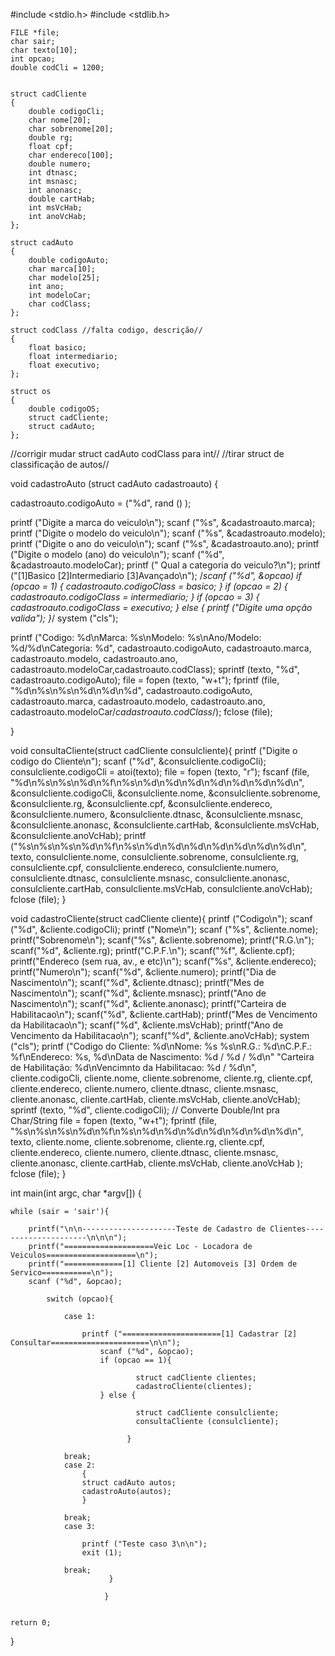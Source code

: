 #include <stdio.h>
#include <stdlib.h>

	FILE *file;
	char sair;
	char texto[10];
	int opcao;
	double codCli = 1200;


	struct cadCliente
	{
		double codigoCli;
		char nome[20];
		char sobrenome[20];
		double rg;
		float cpf;
		char endereco[100];
		double numero;
		int dtnasc;
		int msnasc;
		int anonasc;
		double cartHab;
		int msVcHab;
		int anoVcHab;
	};
	
	struct cadAuto
	{
		double codigoAuto;
		char marca[10];
		char modelo[25];
		int ano;
		int modeloCar;
		char codClass;
	};
	
	struct codClass //falta codigo, descrição//
	{
		float basico;
		float intermediario;
		float executivo;
	};
	
	struct os
	{
		double codigoOS;
		struct cadCliente;
		struct cadAuto;
	};
	
//corrigir mudar struct cadAuto codClass para int//
//tirar struct de classificação de autos//


void cadastroAuto (struct cadAuto cadastroauto) {

cadastroauto.codigoAuto = ("%d", rand () );

printf ("Digite a marca do veiculo\n");
scanf  ("%s", &cadastroauto.marca);
printf ("Digite o modelo do veiculo\n");
scanf  ("%s", &cadastroauto.modelo);
printf ("Digite o ano do veiculo\n");
scanf  ("%s", &cadastroauto.ano);
printf ("Digite o modelo (ano) do veiculo\n");
scanf  ("%d", &cadastroauto.modeloCar);
printf ("     Qual a categoria do veiculo?\n");
printf ("[1]Basico [2]Intermediario [3]Avançado\n");
/*scanf  ("%d", &opcao)
	if (opcao = 1) {
		cadastroauto.codigoClass = basico;
			}
	if (opcao = 2) {
		cadastroauto.codigoClass = intermediario;
			}
	if (opcao = 3) {
		cadastroauto.codigoClass = executivo;
			}
	else 		{
		printf ("Digite uma opção valida");
			}*/
system ("cls");

printf ("Codigo: %d\nMarca: %s\nModelo: %s\nAno/Modelo: %d/%d\nCategoria: %d", cadastroauto.codigoAuto, cadastroauto.marca, 
cadastroauto.modelo, cadastroauto.ano, cadastroauto.modeloCar,cadastroauto.codClass);
sprintf (texto, "%d", cadastroauto.codigoAuto);
file = fopen (texto, "w+t");
fprintf (file, "%d\n%s\n%s\n%d\n%d\n%d", cadastroauto.codigoAuto, cadastroauto.marca, 
cadastroauto.modelo, cadastroauto.ano, cadastroauto.modeloCar/*cadastroauto.codClass*/);
fclose (file);

}

void consultaCliente(struct cadCliente consulcliente){
		printf ("Digite o codigo do Cliente\n");
		scanf ("%d", &consulcliente.codigoCli);
		consulcliente.codigoCli = atoi(texto);
		file = fopen (texto, "r");
		fscanf (file, "%d\n%s\n%s\n%d\n%f\n%s\n%d\n%d\n%d\n%d\n%d\n%d\n%d\n", &consulcliente.codigoCli, &consulcliente.nome, &consulcliente.sobrenome, &consulcliente.rg, &consulcliente.cpf, 
               &consulcliente.endereco, &consulcliente.numero, &consulcliente.dtnasc, &consulcliente.msnasc, 
				&consulcliente.anonasc, &consulcliente.cartHab, &consulcliente.msVcHab, &consulcliente.anoVcHab);
		printf ("%s\n%s\n%s\n%d\n%f\n%s\n%d\n%d\n%d\n%d\n%d\n%d\n%d\n", texto, consulcliente.nome, consulcliente.sobrenome, consulcliente.rg, consulcliente.cpf, 
                consulcliente.endereco, consulcliente.numero, consulcliente.dtnasc, consulcliente.msnasc, 
				consulcliente.anonasc, consulcliente.cartHab, consulcliente.msVcHab, consulcliente.anoVcHab);
		fclose (file);
	}	
	
void cadastroCliente(struct cadCliente cliente){
		printf ("Codigo\n");
		scanf ("%d", &cliente.codigoCli);
		printf ("Nome\n");
		scanf ("%s", &cliente.nome);
		printf("Sobrenome\n");
		scanf("%s", &cliente.sobrenome);
		printf("R.G.\n");
		scanf("%d", &cliente.rg);
		printf("C.P.F.\n");
		scanf("%f", &cliente.cpf);
		printf("Endereco (sem rua, av., e etc)\n");
		scanf("%s", &cliente.endereco);
		printf("Numero\n");
		scanf("%d", &cliente.numero);
		printf("Dia de Nascimento\n");
		scanf("%d", &cliente.dtnasc);
		printf("Mes de Nascimento\n");
		scanf("%d", &cliente.msnasc);
		printf("Ano de Nascimento\n");
		scanf("%d", &cliente.anonasc);
		printf("Carteira de Habilitacao\n");
		scanf("%d", &cliente.cartHab);
		printf("Mes de Vencimento da Habilitacao\n");
		scanf("%d", &cliente.msVcHab);
		printf("Ano de Vencimento da Habilitacao\n");
		scanf("%d", &cliente.anoVcHab);
		system ("cls");
		printf ("Codigo do Cliente: %d\nNome: %s %s\nR.G.: %d\nC.P.F.: %f\nEndereco: %s, %d\nData de Nascimento: %d / %d / %d\n"
		"Carteira de Habilitação: %d\nVencimnto da Habilitacao: %d / %d\n", cliente.codigoCli, cliente.nome, cliente.sobrenome, cliente.rg, cliente.cpf, 
                cliente.endereco, cliente.numero, cliente.dtnasc, cliente.msnasc, 
				cliente.anonasc, cliente.cartHab, cliente.msVcHab, cliente.anoVcHab);
		sprintf (texto, "%d", cliente.codigoCli);	// Converte Double/Int pra Char/String
		file = fopen (texto, "w+t");
		fprintf (file, "%s\n%s\n%s\n%d\n%f\n%s\n%d\n%d\n%d\n%d\n%d\n%d\n%d\n", texto, cliente.nome, cliente.sobrenome, cliente.rg, cliente.cpf, 
                cliente.endereco, cliente.numero, cliente.dtnasc, cliente.msnasc, 
				cliente.anonasc, cliente.cartHab, cliente.msVcHab, cliente.anoVcHab );
		fclose (file);
	}

int main(int argc, char *argv[]) {
	
	while (sair = 'sair'){
		
		printf("\n\n---------------------Teste de Cadastro de Clientes---------------------\n\n\n");
		printf("====================Veic Loc - Locadora de Veiculos====================\n");
		printf("=============[1] Cliente [2] Automoveis [3] Ordem de Servico===========\n");
		scanf ("%d", &opcao);
		
			switch (opcao){
						  
				case 1:
				
					printf ("======================[1] Cadastrar [2] Consultar======================\n\n");
						scanf ("%d", &opcao);
						if (opcao == 1){
					
								struct cadCliente clientes;
								cadastroCliente(clientes);
						} else {
										
								struct cadCliente consulcliente;
								consultaCliente (consulcliente);
								
							  }
					
				break;
				case 2:
					{
					struct cadAuto autos;
					cadastroAuto(autos);
					}
				
				break;	
				case 3:
				
					printf ("Teste caso 3\n\n");
					exit (1);
				
				break;
						  }			
		
						 }
		
	
	return 0;
}

